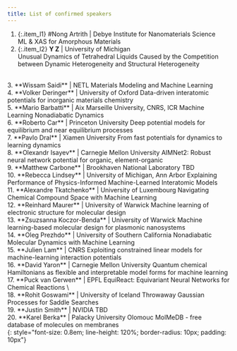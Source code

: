 ```yaml
---
title: List of confirmed speakers
---
```


<style>
  .item_l1 {
    font-size: 0.8em; 
    line-height: 150%; 
    border-radius: 10px; 
    padding: 4px;
    background-color: #6cc58d4d;
    margin-bottom: 10px;
    text-align: justify;
  }

  .item_l2 {
    font-size: 0.8em; 
    line-height: 150%; 
    border-radius: 10px; 
    padding: 4px;
    background-color: #e8dddc;
    margin-bottom: 5px;
  }
  .item_l3 {
    font-size: 0.6em; 
  }

</style>
<!-- {: style="font-size: 0.8em; line-height: 120%; border-radius: 10px; padding: 10px"} -->

1. {:.item_l1} #Nong Artrith  | Debye Institute for Nanomaterials Science  
   ML & XAS for Amorphous Materials
   <br> 
2. {:.item_l2} **Y	Z** | University of Michigan    
Unusual Dynamics of Tetrahedral Liquids Caused by the Competition between Dynamic Heterogeneity and Structural Heterogeneity    
<br> 
3. **Wissam Saidi** | NETL
Materials Modeling and Machine Learning    
<br>
4. **Volker	Deringer** | University of Oxford    
Data-driven interatomic potentials for inorganic materials chemistry      
<br>
5. **Mario	Barbatti** | Aix Marseille University, CNRS, ICR      
Machine Learning Nonadiabatic Dynamics        
<br>
6. **Roberto	Car** | Princeton University      
Deep potential models for equilibrium and near equilibrium processes      
<br>
7. **Pavlo Dral** | Xiamen University      
From fast potentials for dynamics to learning dynamics    
<br> 
8. **Olexandr Isayev** | Carnegie Mellon University     
AIMNet2: Robust neural network potential for organic, element-organic     
<br>
9. **Matthew Carbone**    | Brookhaven National Laboratory    
TBD    
<br>
10. **Rebecca Lindsey**    | University of Michigan, Ann Arbor    
Explaining Performance of Physics-Informed Machine-Learned Interatomic Models     
<br>
11. **Alexandre Tkatchenko**    | University of Luxembourg     
Navigating Chemical Compound Space with Machine Learning        
<br>
12. **Reinhard	Maurer**     | University of Warwick       
Machine learning of electronic structure for molecular design     
<br>
13. **Zsuzsanna Koczor-Benda**     | University of Warwick     
Machine learning-based molecular design for plasmonic nanosystems       
<br>
14. **Oleg Prezhdo**     | University of Southern California    
Nonadiabatic Molecular Dynamics with Machine Learning       
<br>
15. **Julien	Lam**  | CNRS   
Exploiting constrained linear models for machine-learning interaction potentials    
<br>
16. **David	Yaron** | Carnegie Mellon University    
Quantum chemical Hamiltonians as flexible and interpretable model forms for machine learning   
<br>
17. **Puck van Gerwen** | EPFL    
EquiReact: Equivariant Neural Networks for Chemical Reactions    \
<br>
18. **Rohit	Goswami**	| University of Iceland   
Throwaway Gaussian Processes for Saddle Searches   
<br>
19. **Justin Smith** | NVIDIA    
TBD   
<br>
20. **Karel	Berka** | 	Palacky University Olomouc   
MolMeDB - free database of molecules on membranes 
<br>
{: style="font-size: 0.8em; line-height: 120%; border-radius: 10px; padding: 10px"}
